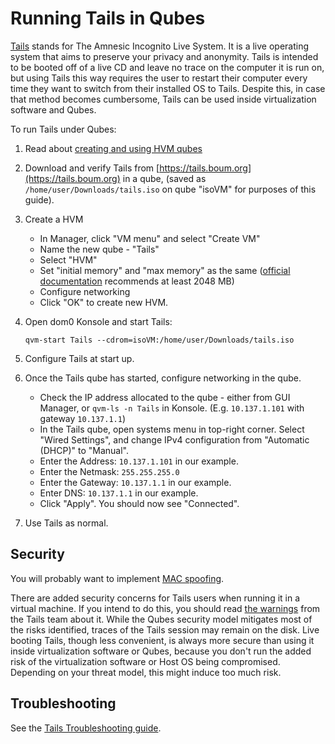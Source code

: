 
Running Tails in Qubes
============================

[Tails](https://tails.boum.org) stands for The Amnesic Incognito Live System. 
It is a live operating system that aims to preserve your privacy and anonymity. 
Tails is intended to be booted off of a live CD and leave no trace on the computer it is run on, but using Tails this way requires the user to restart their computer every time they want to switch from their installed OS to Tails. 
Despite this, in case that method becomes cumbersome, Tails can be used inside virtualization software and Qubes.

To run Tails under Qubes:

1.  Read about [creating and using HVM qubes](https://www.qubes-os.org/doc/hvm/)

2.  Download and verify Tails from [https://tails.boum.org](https://tails.boum.org) in a qube, (saved as `/home/user/Downloads/tails.iso` on qube "isoVM" for purposes of this guide).

3.  Create a HVM

    - In Manager, click "VM menu" and select "Create VM"
    - Name the new qube - "Tails"
    - Select "HVM"
    - Set "initial memory" and "max memory" as the same ([official documentation](https://tails.boum.org/doc/about/requirements/index.en.html) recommends at least 2048 MB)
    - Configure networking
    - Click "OK" to create new HVM.

4.  Open dom0 Konsole and start Tails:

        qvm-start Tails --cdrom=isoVM:/home/user/Downloads/tails.iso

5.  Configure Tails at start up.

6.  Once the Tails qube has started, configure networking in the qube.

    -  Check the IP address allocated to the qube - either from GUI Manager, or ```qvm-ls -n Tails``` in Konsole. (E.g. `10.137.1.101` with gateway `10.137.1.1`)
    -  In the Tails qube, open systems menu in top-right corner. Select "Wired Settings", and change  IPv4 configuration from "Automatic (DHCP)" to "Manual".
    -  Enter the Address:   `10.137.1.101`  in our example.
    -  Enter the Netmask:   `255.255.255.0`
    -  Enter the Gateway:   `10.137.1.1`  in our example.
    -  Enter DNS:           `10.137.1.1`  in our example.
    -  Click "Apply". You should now see "Connected".

7.  Use Tails as normal.

## Security
You will probably want to implement [MAC spoofing](https://www.qubes-os.org/doc/anonymizing-your-mac-address/).

There are added security concerns for Tails users when running it in a virtual machine.
If you intend to do this, you should read [the warnings](https://tails.boum.org/doc/advanced_topics/virtualization/) from the Tails team about it.
While the Qubes security model mitigates most of the risks identified, traces of the Tails session may remain on the disk.
Live booting Tails, though less convenient, is always more secure than using it inside virtualization software or Qubes, because you don't run the added risk of the virtualization software or Host OS being compromised.
Depending on your threat model, this might induce too much risk.

## Troubleshooting

See the [Tails Troubleshooting guide](https://www.qubes-os.org/doc/tails-troubleshooting/).

